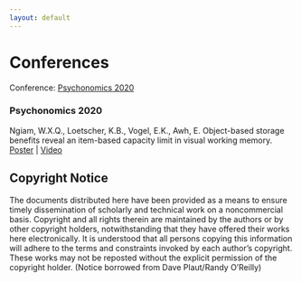 ```yaml
---
layout: default
---
```


# Conferences

Conference: [Psychonomics 2020](#Psychonomics-2020)

### Psychonomics 2020

Ngiam, W.X.Q., Loetscher, K.B., Vogel, E.K., Awh, E. Object-based storage benefits reveal an item-based capacity limit in visual working memory. [Poster](/files/conferences/ngiamVSS2020.pdf) \| [Video](/files/conferences/ngiamPNOM2020.mp4)

## Copyright Notice

The documents distributed here have been provided as a means to ensure timely dissemination of scholarly and technical work on a noncommercial basis. Copyright and all rights therein are maintained by the authors or by other copyright holders, notwithstanding that they have offered their works here electronically. It is understood that all persons copying this information will adhere to the terms and constraints invoked by each author’s copyright. These works may not be reposted without the explicit permission of the copyright holder. (Notice borrowed from Dave Plaut/Randy O’Reilly)